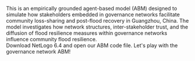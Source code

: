 This is an empirically grounded agent-based model (ABM) designed to simulate how stakeholders embedded in governance networks facilitate community loss-sharing and post-flood recovery in Guangzhou, China. The model investigates how network structures, inter-stakeholder trust, and the diffusion of flood resilience measures within governance networks influence community flood resilience.   
Download NetLogo 6.4 and open our ABM code file. Let's play with the governance network ABM!  
